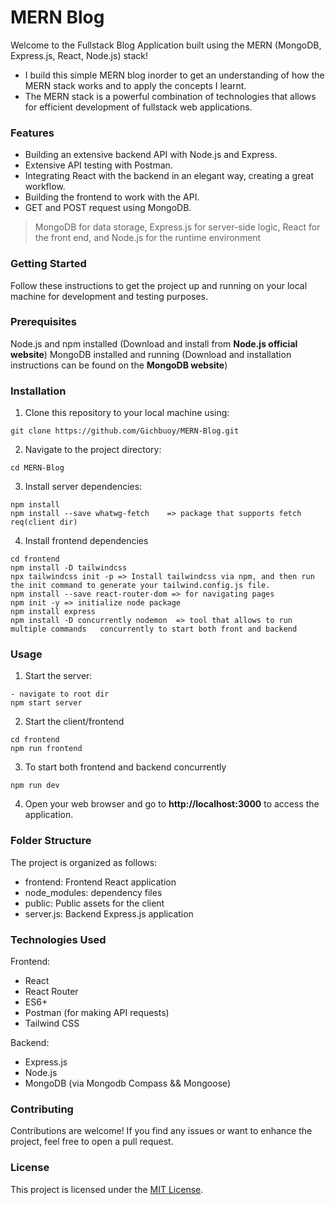 # MERN Blog
Welcome to the Fullstack Blog Application built using the MERN (MongoDB, Express.js, React, Node.js) stack! 
- I build this simple MERN blog inorder to get an understanding of how the MERN stack works and to apply the concepts I learnt.
- The MERN stack is a powerful combination of technologies that allows for efficient development of fullstack web applications.


### Features
* Building an extensive backend API with Node.js and Express.
* Extensive API testing with Postman.
* Integrating React with the backend in an elegant way, creating a great workflow.
* Building the frontend to work with the API.
* GET and POST request using MongoDB.



> MongoDB for data storage,
> Express.js for server-side logic,
> React for the front end, and
> Node.js for the runtime environment


### Getting Started
Follow these instructions to get the project up and running on your local machine for development and testing purposes.

### Prerequisites
Node.js and npm installed (Download and install from **Node.js official website**)
MongoDB installed and running (Download and installation instructions can be found on the **MongoDB website**)

### Installation
1. Clone this repository to your local machine using:
```
git clone https://github.com/Gichbuoy/MERN-Blog.git
```

2. Navigate to the project directory:
```
cd MERN-Blog
```

3. Install server dependencies:
```
npm install
npm install --save whatwg-fetch    => package that supports fetch req(client dir)
```

4. Install frontend dependencies
```
cd frontend
npm install -D tailwindcss
npx tailwindcss init -p => Install tailwindcss via npm, and then run the init command to generate your tailwind.config.js file.
npm install --save react-router-dom => for navigating pages
npm init -y => initialize node package
npm install express
npm install -D concurrently nodemon  => tool that allows to run multiple commands 	concurrently to start both front and backend
```


### Usage
1. Start the server:
```
- navigate to root dir
npm start server
```

2. Start the client/frontend
```
cd frontend
npm run frontend
```

3. To start both frontend and backend concurrently
```
npm run dev
```

4. Open your web browser and go to **http://localhost:3000** to access the application.



### Folder Structure
The project is organized as follows:

* frontend: Frontend React application
* node_modules: dependency files
* public: Public assets for the client
* server.js: Backend Express.js application



### Technologies Used
Frontend:

* React
* React Router
* ES6+
* Postman (for making API requests)
* Tailwind CSS

Backend:

* Express.js
* Node.js
* MongoDB (via Mongodb Compass && Mongoose)


### Contributing
Contributions are welcome! If you find any issues or want to enhance the project, feel free to open a pull request.

### License
This project is licensed under the [MIT License]().
